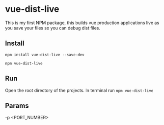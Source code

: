 # vue-dist-live

This is my first NPM package, this builds vue production applications live as you save your files so you can debug dist files.

## Install
`npm install vue-dist-live --save-dev`

`npm vue-dist-live`

## Run
Open the root directory of the projects.
In terminal run `npm vue-dist-live`

## Params
-p <PORT_NUMBER>
